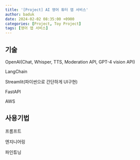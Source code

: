 ```yaml
---
title: '[Project] AI 영어 튜터 앱 서비스'
author: baduk
date: 2024-02-02 08:35:00 +0900
categories: [Project, Toy Project]
tags: [영어 앱 서비스]
---
```

## 기술
OpenAI(Chat, Whisper, TTS, Moderation API, GPT-4 vision API)

LangChain

Streamlit(파이썬으로 간단하게 UI구현)

FastAPI

AWS

## 사용기법
프롬프트

엔지니어링

파인튜닝

